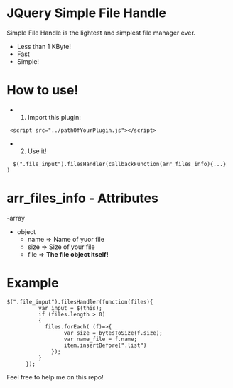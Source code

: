 # JQuery Simple File Handle
Simple File Handle is the lightest and simplest file manager ever.

  - Less than 1 KByte!
  - Fast
  - Simple!

# How to use!

  - 1) Import this plugin:
   ```
    <script src="../pathOfYourPlugin.js"></script>
   ```
  - 2) Use it!
```
  $(".file_input").filesHandler(callbackFunction(arr_files_info){...} )
```

# arr_files_info - Attributes

-array
 - object
   -  name => Name of yuor file
   -  size => Size of your file
   -  file => **The file object itself!**


 # Example
  ```
  $(".file_input").filesHandler(function(files){
            var input = $(this);
            if (files.length > 0)
            {
              files.forEach( (f)=>{
                    var size = bytesToSize(f.size);
                    var name_file = f.name;
                    item.insertBefore(".list")
                });
            }
        });
  ```
Feel free to help me on this repo!
